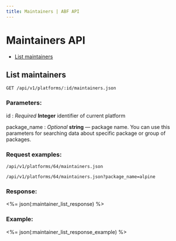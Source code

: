 ```yaml
---
title: Maintainers | ABF API
---
```


# Maintainers API

* <a href="#list-maintainers">List maintainers</a>

## List maintainers

    GET /api/v1/platforms/:id/maintainers.json

### Parameters:

id
: _Required_ **Integer** identifier of current platform

package_name
: _Optional_ **string** — package name. You can use this parameters for searching data about specific package or group of packages.

### Request examples:

    /api/v1/platforms/64/maintainers.json

    /api/v1/platforms/64/maintainers.json?package_name=alpine

### Response:

<%= json(:maintainer_list_response) %>

### Example:

<%= json(:maintainer_list_response_example) %>
